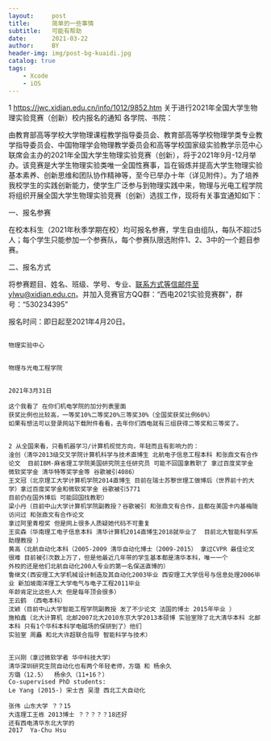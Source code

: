 ```yaml
---
layout:     post
title:      简单的一些事情
subtitle:   可能有帮助
date:       2021-03-22
author:     BY
header-img: img/post-bg-kuaidi.jpg
catalog: true
tags:
    - Xcode
    - iOS
---
```

1 https://jwc.xidian.edu.cn/info/1012/9852.htm
关于进行2021年全国大学生物理实验竞赛（创新）校内报名的通知
各学院、书院：

由教育部高等学校大学物理课程教学指导委员会、教育部高等学校物理学类专业教学指导委员会、中国物理学会物理教学委员会和高等学校国家级实验教学示范中心联席会主办的2021年全国大学生物理实验竞赛（创新），将于2021年9月-12月举办。该竞赛是大学生物理实验类唯一全国性赛事，旨在锻炼并提高大学生物理实验基本素养、创新思维和团队协作精神等，至今已举办十年（详见附件）。为了培养我校学生的实践创新能力，使学生广泛参与到物理实践中来，物理与光电工程学院将组织开展全国大学生物理实验竞赛（创新）选拔工作，现将有关事宜通知如下：

一、报名参赛

在校本科生（2021年秋季学期在校）均可报名参赛，学生自由组队，每队不超过5人；每个学生只能参加一个参赛队，每个参赛队限选附件1、2、3中的一个题目参赛。

二、报名方式

将参赛题目、姓名、班级、学号、专业、联系方式等信邮件至ylwu@xidian.edu.cn。并加入竞赛官方QQ群：“西电2021实验竞赛群”，群号：“530234395”

报名时间：即日起至2021年4月20日。

                                                                              物理实验中心

                                                                           物理与光电工程学院

                                                                              2021年3月31日
																			  
~~~~~~~~~~~~~~~~~~~~~~~~~~~~
这个我看了 在你们机电学院的加分列表里面
获奖比例也比较高，一等奖10%二等奖20%三等奖30%（全国奖获奖比例60%）
如果有想法可以登录网站下载附件看看，去年你们西电就有三组获得二等奖和三等奖了。


2 从全国来看，只看机器学习/计算机视觉方向，年轻而且有影响力的：
淦创（清华2013级交叉学院计算机科学与技术直博生 北航电子信息工程本科 和张鼎文有合作论文  目前IBM-麻省理工学院美国研究院主任研究员 可能不回国拿教职了 拿过百度奖学金 微软奖学金 清华特等奖学金等 谷歌被引4086）
王文冠（北京理工大学计算机学院2014直博生 目前在瑞士苏黎世理工做博后（世界前十的大学）拿过百度奖学金和微软奖学金 谷歌被引5771
目前仍在国外博后 可能回国找教职）
梁小丹（目前中山大学计算机学院副教授？谷歌被引 和张鼎文有合作，且都在美国卡内基梅陇访问过 和张鼎文有合作论文 
拿过阿里青橙奖 但是网上很多人质疑她代码不可重复   
王奕森（华南理工电子信息本科 清华计算机2014直博生2018就毕业了  目前北大智能科学系助理教授 ）
黄高（北航自动化本科（2005-2009 清华自动化博士（2009-2015） 拿过CVPR 最佳论文 很难 目前被引次数上万了，但是他最近几年带的学生基本都是清华本科，唯一一个
外校的还是他们北航自动化200人专业的第一名保送直博的）
鲁继文(西安理工大学机械设计制造及其自动化2003毕业 西安理工大学信号与信息处理2006毕业 新加坡南洋理工大学电气与电子工程2011毕业
年龄肯定比这些人大 但是每年顶会很多）
王云鹤 （西电本科）
沈颖（目前中山大学智能工程学院副教授 发了不少论文 法国的博士 2015年毕业 ）
施柏鑫（北大计算机 北邮2007北大2010东京大学2013本硕博 实验室除了北大清华本科 北邮本科 只有1个华科本科学电磁场的保研到了）他们
实验室 周矗 和北大许超联合指导 智能科学与技术）


王兴刚（拿过微软学者 华中科技大学）
清华深圳研究生院自动化也有两个年轻老师，方璐 和 杨余久 
方璐（12.5）  杨余久（11+16？）
Co-supervised PhD students:
Le Yang (2015-) 宋士吉 吴澄 西北工大自动化

张伟 山东大学 ？？15 
大连理工王栋 2013博士 ？？？？？18还好 
还有西电清华东北大学的
2017  Ya-Chu Hsu 
